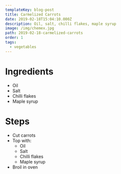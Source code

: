 ```yaml
---
templateKey: blog-post
title: Carmelized Carrots
date: 2019-02-18T15:04:10.000Z
description: Oil, salt, chilli flakes, maple syrup
image: /img/chemex.jpg
path: 2019-02-18-carmelized-carrots
order: 1
tags:
  - vegetables
---
```


# Ingredients

- Oil
- Salt
- Chilli flakes
- Maple syrup

# Steps

- Cut carrots
- Top with:
  - Oil
  - Salt
  - Chilli flakes
  - Maple syrup
- Broil in oven
